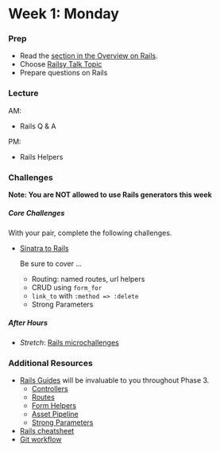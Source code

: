 # Week 1: Monday

### Prep

- Read the [section in the Overview on Rails](../resources/intro-to-p3.md#on-rails).
- Choose [Railsy Talk Topic](../resources/railsy_talk_topics.md)
- Prepare questions on Rails

### Lecture

AM:
- Rails Q & A

PM:
- Rails Helpers

### Challenges

**Note: You are NOT allowed to use Rails generators this week**

##### Core Challenges

With your pair, complete the following challenges.

- [Sinatra to Rails](../../../../sinatra-to-rails-pick-1-of-3-challenge)

  Be sure to cover ...
  - Routing: named routes, url helpers
  - CRUD using `form_for`
  - `link_to` with `:method => :delete`
  - Strong Parameters

##### After Hours

- *Stretch*: [Rails microchallenges](../microchallenges/rails-microchallenges.md)


### Additional Resources

- [Rails Guides](http://guides.rubyonrails.org/) will be invaluable to you throughout Phase 3.
  - [Controllers](http://guides.rubyonrails.org/action_controller_overview.html)
  - [Routes](http://guides.rubyonrails.org/routing.html)
  - [Form Helpers](http://guides.rubyonrails.org/form_helpers.html)
  - [Asset Pipeline](http://guides.rubyonrails.org/asset_pipeline.html)
  - [Strong Parameters](http://edgeguides.rubyonrails.org/action_controller_overview.html#strong-parameters)
- [Rails cheatsheet](http://courseware.codeschool.com/rails_for_zombies_2_cheatsheets.pdf)
- [Git workflow](../resources/git-workflow.md)
